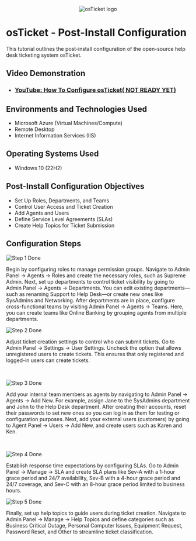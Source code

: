 <p align="center">
<img src="https://i.imgur.com/Clzj7Xs.png" alt="osTicket logo"/>
</p>

<h1>osTicket - Post-Install Configuration</h1>
This tutorial outlines the post-install configuration of the open-source help desk ticketing system osTicket.<br />


<h2>Video Demonstration</h2>

- ### [YouTube: How To Configure osTicket( NOT READY YET)](https://)

<h2>Environments and Technologies Used</h2>

- Microsoft Azure (Virtual Machines/Compute)
- Remote Desktop
- Internet Information Services (IIS)

<h2>Operating Systems Used </h2>

- Windows 10</b> (22H2)

<h2>Post-Install Configuration Objectives</h2>

- Set Up Roles, Departments, and Teams
- Control User Access and Ticket Creation
- Add Agents and Users
- Define Service Level Agreements (SLAs)
- Create Help Topics for Ticket Submission

<h2>Configuration Steps</h2>

![Step 1 Done](https://github.com/user-attachments/assets/462f384c-165b-4c19-a32f-a6a0c177cc8e)


<p>
Begin by configuring roles to manage permission groups. Navigate to Admin Panel -> Agents -> Roles and create the necessary roles, such as Supreme Admin. Next, set up departments to control ticket visibility by going to Admin Panel -> Agents -> Departments. You can edit existing departments—such as renaming Support to Help Desk—or create new ones like SysAdmins and Networking. After departments are in place, configure cross-functional teams by visiting Admin Panel -> Agents -> Teams. Here, you can create teams like Online Banking by grouping agents from multiple departments.
<br />

![Step 2 Done](https://github.com/user-attachments/assets/0b49d347-622b-4a33-9af6-25fdda07ccc2)


<p>
Adjust ticket creation settings to control who can submit tickets. Go to Admin Panel -> Settings -> User Settings. Uncheck the option that allows unregistered users to create tickets. This ensures that only registered and logged-in users can create tickets.
</p>
<br />

![Step 3 Done](https://github.com/user-attachments/assets/e1386fcf-f8d7-4a6a-84e3-2fe6d0d2d4e5)


<p>
Add your internal team members as agents by navigating to Admin Panel → Agents → Add New. For example, assign Jane to the SysAdmins department and John to the Help Desk department. After creating their accounts, reset their passwords to set new ones so you can log in as them for testing or configuration purposes.
Next, add your external users (customers) by going to Agent Panel → Users → Add New, and create users such as Karen and Ken.
</p>
<br />

![Step 4 Done](https://github.com/user-attachments/assets/4b8d9098-c224-4106-95e5-95cfab362616)


<p>
Establish response time expectations by configuring SLAs. Go to Admin Panel -> Manage -> SLA and create SLA plans like Sev-A with a 1-hour grace period and 24/7 availability, Sev-B with a 4-hour grace period and 24/7 coverage, and Sev-C with an 8-hour grace period limited to business hours.
</p>

![Step 5 Done](https://github.com/user-attachments/assets/aa011f33-6b89-4a4a-8a3f-e5ed9df348ed)


<p>
Finally, set up help topics to guide users during ticket creation. Navigate to Admin Panel -> Manage -> Help Topics and define categories such as Business Critical Outage, Personal Computer Issues, Equipment Request, Password Reset, and Other to streamline ticket classification.
</p>
